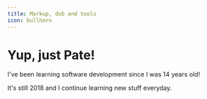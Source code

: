 ```yaml
---
title: Markup, dub and tools
icon: bullhorn
---
```


# Yup, just **Pate**!

I've been learning software development since I was 14 years old!

It's still 2018 and I continue learning new stuff everyday.
